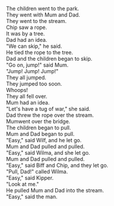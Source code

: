 The children went to the park.  
They went with Mum and Dad.  
They went to the stream.  
Chip saw a rope.  
It was by a tree.  
Dad had an idea.  
"We can skip," he said.  
He tied the rope to the tree.  
Dad and the children began to skip.  
"Go on, jump!" said Mum.  
"Jump! Jump! Jump!"  
They all jumped.  
They jumped too soon.  
Whoops!  
They all fell over.  
Mum had an idea.  
"Let's have a tug of war," she said.  
Dad threw the rope over the stream.  
Mumwent over the bridge.  
The children began to pull.  
Mum and Dad began to pull.  
"Easy," said Wilf, and he let go.  
Mum and Dad pulled and pulled.  
"Easy," said Wilma, and she let go.  
Mum and Dad pulled and pulled.  
"Easy," said Biff and Chip, and they let go.  
"Pull, Dad!" called Wilma.  
"Easy," said Kipper.  
"Look at me."  
He pulled Mum and Dad into the stream.  
"Easy," said the man.  
